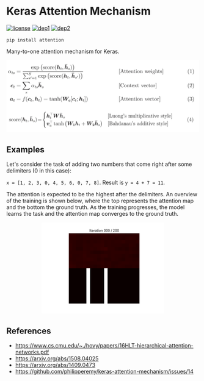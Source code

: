 # Keras Attention Mechanism
[![license](https://img.shields.io/badge/License-Apache_2.0-brightgreen.svg)](https://github.com/philipperemy/keras-attention-mechanism/blob/master/LICENSE) [![dep1](https://img.shields.io/badge/Tensorflow-2.0+-brightgreen.svg)](https://www.tensorflow.org/) [![dep2](https://img.shields.io/badge/Keras-2.0+-brightgreen.svg)](https://keras.io/) 

```
pip install attention
```

Many-to-one attention mechanism for Keras.

<p align="center">
  <img src="examples/equations.png">
</p>

## Examples

Let's consider the task of adding two numbers that come right after some delimiters (0 in this case):

`x = [1, 2, 3, 0, 4, 5, 6, 0, 7, 8]`. Result is `y = 4 + 7 = 11`.

The attention is expected to be the highest after the delimiters. An overview of the training is shown below, where the
top represents the attention map and the bottom the ground truth. As the training  progresses, the model learns the 
task and the attention map converges to the ground truth.

<p align="center">
  <img src="examples/attention.gif" width="320">
</p>

## References

- https://www.cs.cmu.edu/~./hovy/papers/16HLT-hierarchical-attention-networks.pdf
- https://arxiv.org/abs/1508.04025
- https://arxiv.org/abs/1409.0473
- https://github.com/philipperemy/keras-attention-mechanism/issues/14